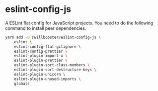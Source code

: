 # eslint-config-js

A ESLint flat config for JavaScript projects.
You need to do the following command to install peer dependencies.

```sh
yarn add -D @willbooster/eslint-config-js \
    eslint \
    eslint-config-flat-gitignore \
    eslint-config-prettier \
    eslint-plugin-import-x \
    eslint-plugin-prettier \
    eslint-plugin-sort-class-members \
    eslint-plugin-sort-destructure-keys \
    eslint-plugin-unicorn \
    eslint-plugin-unused-imports \
    globals
```
